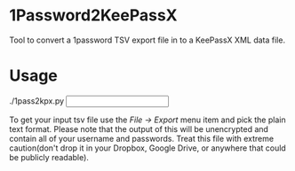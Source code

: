 # 1Password2KeePassX
Tool to convert a 1password TSV export file in to a KeePassX XML data file.

# Usage
./1pass2kpx.py <input tsv file> <output filename>

To get your input tsv file use the *File -> Export* menu item and pick the plain text format. Please note that the output of this will be unencrypted and contain all of your username and passwords. Treat this file with extreme caution(don't drop it in your Dropbox, Google Drive, or anywhere that could be publicly readable).

